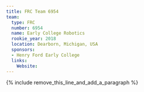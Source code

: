 ```yaml
---
title: FRC Team 6954
team:
  type: FRC
  number: 6954
  name: Early College Robotics
  rookie_year: 2018
  location: Dearborn, Michigan, USA
  sponsors:
  - Henry Ford Early College
  links:
    Website:
---
```


{% include remove_this_line_and_add_a_paragraph %}